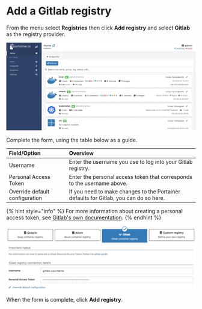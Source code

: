 # Add a Gitlab registry

From the menu select **Registries** then click **Add registry** and select **Gitlab** as the registry provider.

![](../../../.gitbook/assets/registries-add-gitlab-1.gif)

Complete the form, using the table below as a guide.

| Field/Option | Overview |
| :--- | :--- |
| Username | Enter the username you use to log into your Gitlab registry. |
| Personal Access Token | Enter the personal access token that corresponds to the username above. |
| Override default configuration | If you need to make changes to the Portainer defaults for Gitlab, you can do so here. |

{% hint style="info" %}
For more information about creating a personal access token, see [Gitlab's own documentation](https://docs.gitlab.com/ee/user/profile/personal_access_tokens.html).
{% endhint %}

![](../../../.gitbook/assets/registries-add-gitlab-2.png)

When the form is complete, click **Add registry**.

